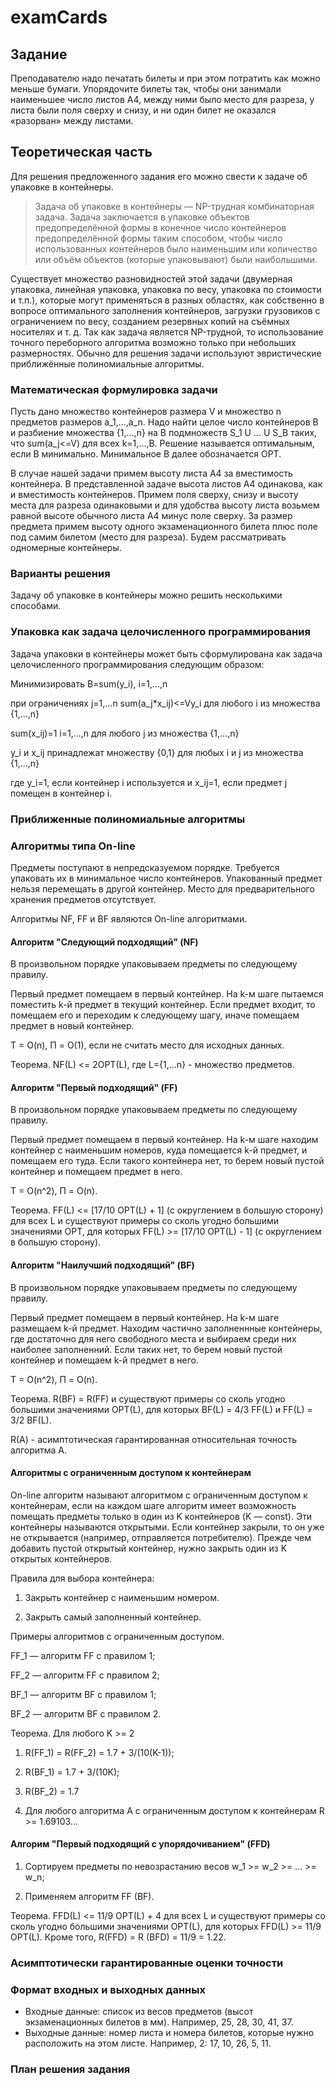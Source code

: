 # examCards

## Задание

Преподавателю надо печатать билеты и при этом потратить как можно меньше бумаги. Упорядочите билеты так, чтобы они занимали наименьшее число листов A4, между ними было место для разреза, у листа были поля сверху и снизу, и ни один билет не оказался «разорван» между листами.

## Теоретическая часть

Для решения предложенного задания его можно свести к задаче об упаковке в контейнеры.

> Задача об упаковке в контейнеры — NP-трудная комбинаторная задача. Задача заключается в упаковке объектов предопределённой формы в конечное число контейнеров предопределённой формы таким способом, чтобы число использованных контейнеров было наименьшим или количество или объём объектов (которые упаковывают) были наибольшими.

Существует множество разновидностей этой задачи (двумерная упаковка, линейная упаковка, упаковка по весу, упаковка по стоимости и т.п.), которые могут применяться в разных областях, как собственно в вопросе оптимального заполнения контейнеров, загрузки грузовиков с ограничением по весу, созданием резервных копий на съёмных носителях и т. д. Так как задача является NP-трудной, то использование точного переборного алгоритма возможно только при небольших размерностях. Обычно для решения задачи используют эвристические приближённые полиномиальные алгоритмы.

### Математическая формулировка задачи

Пусть дано множество контейнеров размера V и множество n предметов размеров a_1,...,a_n. Надо найти целое число контейнеров B и разбиение множества {1,...,n} на B подмножеств S_1 U ... U S_B таких, что sum(a_j<=V) для всех k=1,...,B. Решение называется оптимальным, если B минимально. Минимальное B далее обозначается OPT.

В случае нашей задачи примем высоту листа А4 за вместимость контейнера. В представленной задаче высота листов А4 одинакова, как и вместимость контейнеров. Примем поля сверху, снизу и высоту места для разреза одинаковыми и для удобства высоту листа возьмем равной высоте обычного листа А4 минус поле сверху. За размер предмета примем высоту одного экзаменационного билета плюс поле под самим билетом (место для разреза). Будем рассматривать одномерные контейнеры.

### Варианты решения

Задачу об упаковке в контейнеры можно решить несколькими способами.

### Упаковка как задача целочисленного программирования
Задача упаковки в контейнеры может быть сформулирована как задача целочисленного программирования следующим образом:

Минимизировать B=sum(y_i), i=1,...,n

при ограничениях j=1,...n sum(a_j\*x_ij)<=Vy_i для любого i из множества {1,...,n}

sum(x_ij)=1 i=1,...,n для любого j из множества {1,...,n}

y_i и x_ij принадлежат множеству {0,1} для любых i и j из множества {1,...,n}

где y_i=1, если контейнер i используется и x_ij=1, если предмет j помещен в контейнер i.

### Приближенные полиномиальные алгоритмы
### Алгоритмы типа On-line
Предметы поступают в непредсказуемом порядке. Требуется упаковать их в минимальное число контейнеров. Упакованный предмет нельзя перемещать в другой контейнер. Место для предварительного хранения предметов отсутствует.

Алгоритмы NF, FF и BF являются On-line алгоритмами.

#### Алгоритм "Следующий подходящий" (NF)
В произвольном порядке упаковываем предметы по следующему правилу.

Первый предмет помещаем в первый контейнер. На k-м шаге пытаемся поместить k-й предмет в текущий контейнер. Если предмет входит, то помещаем его и переходим к следующему шагу, иначе помещаем предмет в новый контейнер.

T = O(n), П = O(1), если не считать место для исходных данных.

Теорема. NF(L) <= 2OPT(L), где L={1,...n} - множество предметов.

#### Алгоритм "Первый подходящий" (FF)
В произвольном порядке упаковываем предметы по следующему правилу.

Первый предмет помещаем в первый контейнер. На k-м шаге находим контейнер с наименьшим номеров, куда помещается k-й предмет, и помещаем его туда. Если такого контейнера нет, то берем новый пустой контейнер и помещаем предмет в него.

T = O(n^2), П = O(n).

Теорема. FF(L) <= \[17/10 OPT(L) + 1] (с округлением в большую сторону) для всех L и существуют примеры со сколь угодно большими значениями OPT, для которых FF(L) >= \[17/10 OPT(L) - 1] (с округлением в большую сторону).

#### Алгоритм "Наилучший подходящий" (BF)
В произвольном порядке упаковываем предметы по следующему правилу.

Первый предмет помещаем в первый контейнер. На k-м шаге размещаем k-й предмет. Находим частично заполненнные контейнеры, где достаточно для него свободного места и выбираем среди них наиболее заполненний. Если таких нет, то берем новый пустой контейнер и помещаем k-й предмет в него.

T = O(n^2), П = O(n).

Теорема. R(BF) = R(FF) и существуют примеры со сколь угодно большими значениями OPT(L), для которых BF(L) = 4/3 FF(L) и FF(L) = 3/2 BF(L).

R(А) - асимптотическая гарантированная относительная точность алгоритма A.

#### Алгоритмы с ограниченным доступом к контейнерам
On-line алгоритм называют алгоритмом с ограниченным доступом к контейнерам, если на каждом шаге алгоритм имеет возможность помещать предметы только в один из K контейнеров (K — const). Эти контейнеры называются открытыми. Если контейнер закрыли, то он уже не открывается (например, отправляется потребителю). Прежде чем добавить пустой открытый контейнер, нужно закрыть один из K открытых контейнеров.

Правила для выбора контейнера:

1. Закрыть контейнер с наименьшим номером.

2. Закрыть самый заполненный контейнер.

Примеры алгоритмов с ограниченным доступом.

FF_1 — алгоритм FF с правилом 1;

FF_2 — алгоритм FF с правилом 2;

BF_1 — алгоритм BF с правилом 1;

BF_2 — алгоритм BF с правилом 2.

Теорема. Для любого K >= 2

1) R(FF_1) = R(FF_2) = 1.7 + 3/(10(K-1));

2) R(BF_1) = 1.7 + 3/(10K);

3) R(BF_2) = 1.7

4) Для любого алгоритма A с ограниченным доступом к контейнерам R >= 1.69103...

#### Алгорим "Первый подходящий с упорядочиванием" (FFD)

1) Сортируем предметы по невозрастанию весов w_1 >= w_2 >= ... >= w_n;

2) Применяем алгоритм FF (BF).

Теорема. FFD(L) <= 11/9 OPT(L) + 4 для всех L и существуют примеры со сколь угодно большими значениями OPT(L), для которых FFD(L) >= 11/9 OPT(L). Кроме того, R(FFD) = R (BFD) = 11/9 = 1.22.

### Асимптотически гарантированные оценки точности




### Формат входных и выходных данных

* Входные данные: список из весов предметов (высот экзаменационных билетов в мм). Например, 25, 28, 30, 41, 37.
* Выходные данные: номер листа и номера билетов, которые нужно расположить на этом листе. Например, 2: 17, 10, 26, 5, 11.

### План решения задания
